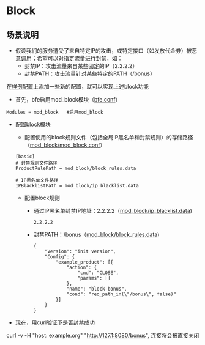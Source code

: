 # Block

## 场景说明

* 假设我们的服务遭受了来自特定IP的攻击，或特定接口（如发放代金券）被恶意调用；希望可以对指定流量进行封禁，如：
  * 封禁IP：攻击流量来自某些固定的IP（2.2.2.2）
  * 封禁PATH：攻击流量针对某些特定的PATH（/bonus）

在[样例配置](../../../conf/)上添加一些新的配置，就可以实现上述block功能

* 首先，bfe启用mod_block模块（[bfe.conf](../../../conf/bfe.conf)）

```
Modules = mod_block   #启用mod_block
```

* 配置block模块
  
  * 配置使用的block规则文件（包括全局IP黑名单和封禁规则）的存储路径（[mod_block/mod_block.conf](../../../conf/mod_block/mod_block.conf)）
  
  ```
  [basic]
  # 封禁规则文件路径
  ProductRulePath = mod_block/block_rules.data
  
  # IP黑名单文件路径
  IPBlacklistPath = mod_block/ip_blacklist.data
  ```
  
  * 配置block规则
  
    * 通过IP黑名单封禁IP地址：2.2.2.2（[mod_block/ip_blacklist.data](../../../conf/mod_block/ip_blacklist.data))
  
      ```
      2.2.2.2
      ```
  
    * 封禁PATH：/bonus（[mod_block/block_rules.data](../../../conf/mod_block/block_rules.data))
  
      ```
      {
          "Version": "init version",
          "Config": {
              "example_product": [{
                  "action": {
                      "cmd": "CLOSE",
                      "params": []
                  },
                  "name": "block bonus",
                  "cond": "req_path_in(\"/bonus\", false)"
              }]
          }
      }
      ```

* 现在，用curl验证下是否封禁成功

curl -v -H "host: example.org" "http://127.1:8080/bonus", 连接将会被直接关闭
